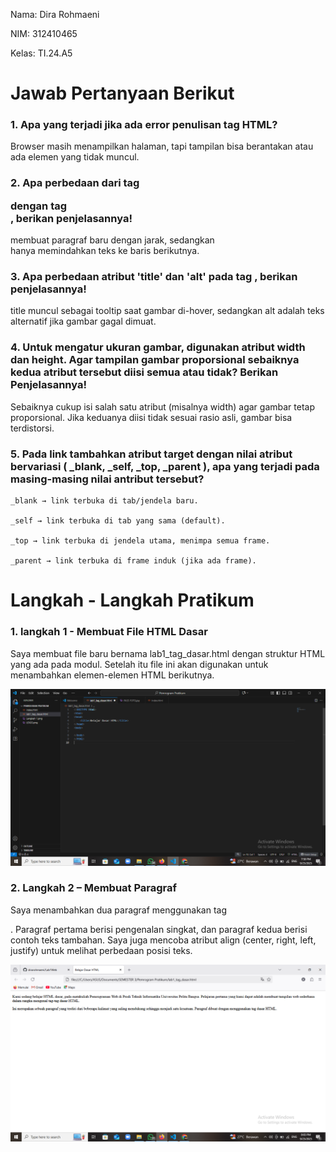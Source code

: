 Nama: Dira Rohmaeni 



NIM: 312410465



Kelas: TI.24.A5



# Jawab Pertanyaan Berikut



### 1. Apa yang terjadi jika ada error penulisan tag HTML?



Browser masih menampilkan halaman, tapi tampilan bisa berantakan atau ada elemen yang tidak muncul.



### 2. Apa perbedaan dari tag<p> dengan tag<br>, berikan penjelasannya!


<p> membuat paragraf baru dengan jarak, sedangkan <br> hanya memindahkan teks ke baris berikutnya.

    
### 3. Apa perbedaan atribut 'title' dan 'alt' pada tag <img>, berikan penjelasannya!


title muncul sebagai tooltip saat gambar di-hover, sedangkan alt adalah teks alternatif jika gambar gagal dimuat.


### 4. Untuk mengatur ukuran gambar, digunakan atribut width dan height. Agar tampilan gambar proporsional sebaiknya kedua atribut tersebut diisi semua atau tidak? Berikan Penjelasannya!

Sebaiknya cukup isi salah satu atribut (misalnya width) agar gambar tetap proporsional. Jika keduanya diisi tidak sesuai rasio asli, gambar bisa terdistorsi.


### 5. Pada link tambahkan atribut target dengan nilai atribut bervariasi ( _blank, _self, _top, _parent ), apa yang terjadi pada masing-masing nilai antribut tersebut?

    _blank → link terbuka di tab/jendela baru.

    _self → link terbuka di tab yang sama (default).

    _top → link terbuka di jendela utama, menimpa semua frame.

    _parent → link terbuka di frame induk (jika ada frame).


# Langkah - Langkah Pratikum


### 1. langkah 1 - Membuat File HTML Dasar
Saya membuat file baru bernama lab1_tag_dasar.html dengan struktur HTML yang ada pada modul.
Setelah itu file ini akan digunakan untuk menambahkan elemen-elemen HTML berikutnya.


![Struktur HTML Dasar](https://github.com/dirarohmaeni/Lab1Web/blob/5b53c1b0eb8bd30c60e78e7e516dba0d4139a5e1/langkah%201.png)


### 2. Langkah 2 – Membuat Paragraf
Saya menambahkan dua paragraf menggunakan tag <p>.
Paragraf pertama berisi pengenalan singkat, dan paragraf kedua berisi contoh teks tambahan.
Saya juga mencoba atribut align (center, right, left, justify) untuk melihat perbedaan posisi teks.


![Struktur HTML Dasar](https://github.com/dirarohmaeni/Lab1Web/blob/9a22977c1ad026be3d2fb620bd39b031c58854f5/langkah%202.png)
